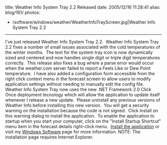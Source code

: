 title: Weather Info System Tray 2.2 Released
date: 2005/12/16 11:28:41
alias: blog/161/
photos:
- /software/windows/weather/WeatherInfoTrayScreen.jpg|Weather Info System Tray 2.2
---
I've just released Weather Info System Tray 2.2.  Weather Info System Tray 2.2 fixes a number of small issues associated with the cold temperatures of the winter months.  The text for the system tray icon is now dynamically sized and centered and now handles single digit or triple digit temperatures correctly.  This release also fixes a bug where a parse error would occur when the weather.com server failed to report a Feels Like or Dew Point temperature.  I have also added a configuration form accessible from the right click context menu in the forecast screen to allow users to modify application settings without needing to manually edit the config file.  Weather Info System Tray now uses the new .NET Framework 2.0 Click Once deployment tecnology which will allow the application to update itself whenever I release a new update.  Please uninstall any previous versions of Weather Info before installing this new version.  You will get a security warning on the installation because the code is not signed.  Click install on this warning dialog to install the application.  To enable the application to startup when you start your computer, click on the "Install Startup Shortcut" menu item in the forecast details right-click menu.  [Install the application](software/windows/weather/WeatherInfoTray.htm) or visit my [Windows Software](Windows.aspx) page for more information. NOTE: The installation page requires Internet Explorer.